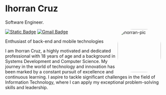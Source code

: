 # Ihorran Cruz 

Software Engineer.

<img align="right" alt="ihorran-pic" width="140" style="border-radius:50px;" src="https://user-images.githubusercontent.com/92957629/156885082-2311a942-b5a3-4163-9ad8-8efcac0fca55.gif">

[![Static Badge](https://img.shields.io/badge/Ihorran_Cruz-%232a5aeb?style=flat-square&logo=linkedin)](https://www.linkedin.com/in/diego-schell-fernandes/)
[![Gmail Badge](https://img.shields.io/badge/ihorrancruz6%40gmail.com-%232a5aeb?style=flat-square&logo=gmail&logoColor=white)](mailto:ihorrancruz6@gmail.com)

Enthusiast of back-end and mobile technologies

I am Ihorran Cruz, a highly motivated and dedicated professional with 18 years of age and a background in Systems Development and Computer Science. My journey in the world of technology and innovation has been marked by a constant pursuit of excellence and continuous learning. I aspire to tackle significant challenges in the field of Information Technology, where I can apply my exceptional problem-solving skills and leadership.

